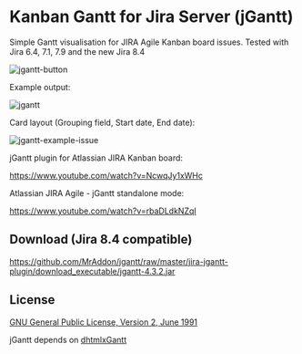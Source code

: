# Kanban Gantt for Jira Server (jGantt)

Simple Gantt visualisation for JIRA Agile Kanban board issues. Tested with Jira 6.4, 7.1, 7.9 and the new Jira 8.4

![jgantt-button](https://cloud.githubusercontent.com/assets/4956006/14389634/ddc815c4-fdb3-11e5-91a5-9f44fe7b1c50.png)

Example output:

![jgantt](https://cloud.githubusercontent.com/assets/4956006/14389671/0c4429d8-fdb4-11e5-8eca-891fefc8e806.png)

Card layout (Grouping field, Start date, End date):

![jgantt-example-issue](https://cloud.githubusercontent.com/assets/4956006/14398082/b5b67750-fde1-11e5-8091-7439ebddb23b.png)

jGantt plugin for Atlassian JIRA Kanban board:

https://www.youtube.com/watch?v=NcwqJy1xWHc

Atlassian JIRA Agile - jGantt standalone mode:

https://www.youtube.com/watch?v=rbaDLdkNZqI

## Download (Jira 8.4 compatible)

https://github.com/MrAddon/jgantt/raw/master/jira-jgantt-plugin/download_executable/jgantt-4.3.2.jar

## License

[GNU General Public License, Version 2, June 1991](http://www.gnu.org/licenses/gpl-2.0-standalone.html)

jGantt depends on [dhtmlxGantt](http://dhtmlx.com/docs/products/dhtmlxGantt/)

